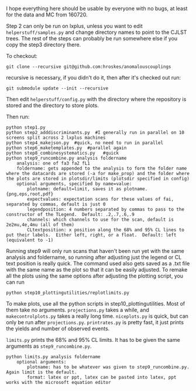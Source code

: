 I hope everything here should be usable by everyone with no bugs, at least for the data and MC from 160720.

Step 2 can only be run on lxplus, unless you want to edit `helperstuff/samples.py` and change directory names to point to the CJLST trees.  The rest of the steps can probably be run somewhere else if you copy the step3 directory there.

To checkout:

`git clone --recursive git@github.com:hroskes/anomalouscouplings`

recursive is necessary, if you didn't do it, then after it's checked out run:

`git submodule update --init --recursive`


Then edit `helperstuff/config.py` with the directory where the repository is stored and the directory to store plots.

Then run:

```
python step1.py
python step2_adddiscriminants.py  #I generally run in parallel on 10 screens split across 2 lxplus machines
python step4_makejson.py  #quick, no need to run in parallel
python step6_maketemplates.py  #parallel again
python step8_combinesystematics.py   #quick
python step9_runcombine.py analysis foldername
    analysis: one of fa3 fa2 fL1
    foldername: gets appended to the analysis to form the folder name where the datacards are stored (-a for make_prop) and the folder where the plots are stored in plotsdir/limits (plotsdir specified in config)
    optional arguments, specified by name=value:
        plotname: default=limit, saves it as plotname.{png,eps,root,pdf}
        expectvalues: expectation scans for these values of fai, separated by commas, default is just 0
        legendposition: 4 numbers separated by commas to pass to the constructor of the TLegend.  Default: .2,.7,.6,.9
        channels: which channels to use for the scan, default is 2e2mu,4e,4mu (all of them)
        CLtextposition: x position along the 68% and 95% CL lines to put their labels.  Either left, right, or a float.  Default: left (equivalent to -1)
```
Running step9 will only run scans that haven't been run yet with the same analysis and foldername, so running after adjusting just the legend or CL text position is really quick.  The command used also gets saved as a .txt file with the same name as the plot so that it can be easily adjusted.  To remake all the plots using the same options after adjusting the plotting script, you can run
```
python step10_plottingutilities/replotlimits.py
```

To make plots, use all the python scripts in step10_plottingutilities.  Most of them take no arguments.  `projections.py` takes a while, and `makecontrolplots.py` takes a really long time.  `niceplots.py` is quick, but can only be run after `projections.py`.  `printrates.py` is pretty fast, it just prints the yields and number of observed events.

`limits.py` prints the 68% and 95% CL limits.  It has to be given the same arguments as `step9_runcombine.py`.

```
python limits.py analysis foldername
    optional arguments:
        plotname: has to be whatever was given to step9_runcombine.py.  Again limit is the default.
        format: latex or ppt, latex can be pasted into latex, ppt works with the microsoft equation editor
```

